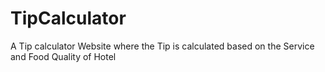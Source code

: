 # TipCalculator
A Tip calculator Website where the Tip is calculated based on the Service and Food Quality of Hotel
